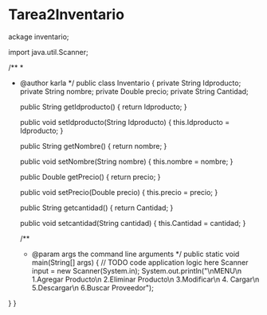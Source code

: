 # Tarea2Inventario

ackage inventario;

import java.util.Scanner;

/**
 *
 * @author karla
 */
public class Inventario {
    private String Idproducto;
    private String nombre;
    private Double precio;
    private String Cantidad;
    

    public String getIdproducto() {
        return Idproducto;
    }

    public void setIdproducto(String Idproducto) {
        this.Idproducto = Idproducto;
    }

    public String getNombre() {
        return nombre;
    }

    public void setNombre(String nombre) {
        this.nombre = nombre;
    }

    public Double getPrecio() {
        return precio;
    }

    public void setPrecio(Double precio) {
        this.precio = precio;
    }

    public String getcantidad() {
        return Cantidad;
    }

    public void setcantidad(String cantidad) {
        this.Cantidad = cantidad;
    }

    /**
     * @param args the command line arguments
     */
       public static void main(String[] args) {
        // TODO code application logic here
    Scanner input = new Scanner(System.in);
    System.out.println("\nMENU\n  1.Agregar Producto\n 2.Eliminar Producto\n 3.Modificar\n 4. Cargar\n 5.Descargar\n 6.Buscar Proveedor");
    
    
}
}
